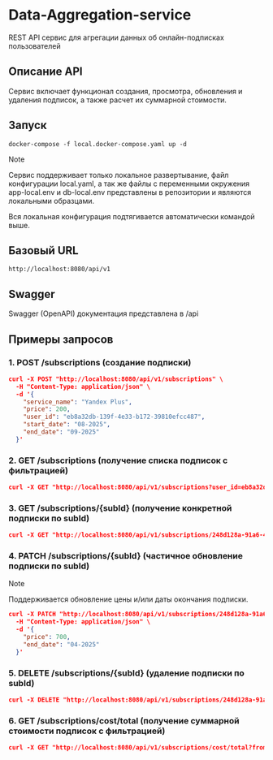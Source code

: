 # Data-Aggregation-service
REST API сервис для агрегации данных об онлайн-подписках пользователей

## Описание API
Сервис включает функционал создания, просмотра, обновления и удаления подписок, а также расчет их суммарной стоимости.

## Запуск
`docker-compose -f local.docker-compose.yaml up -d`

> [!NOTE]
> Сервис поддерживает только локальное развертывание, файл конфигурации local.yaml, а так же файлы с переменными окружения app-local.env и db-local.env представлены в репозитории и являются локальными образцами.
> 
> Вся локальная конфигурация подтягивается автоматически командой выше.

## Базовый URL
`http://localhost:8080/api/v1`

## Swagger
Swagger (OpenAPI) документация представлена в /api

## Примеры запросов
### 1. POST /subscriptions (создание подписки)
```json
curl -X POST "http://localhost:8080/api/v1/subscriptions" \
  -H "Content-Type: application/json" \
  -d '{
    "service_name": "Yandex Plus",
    "price": 200,
    "user_id": "eb8a32db-139f-4e33-b172-39810efcc487",
    "start_date": "08-2025",
    "end_date": "09-2025"
  }'
```
### 2. GET /subscriptions (получение списка подписок с фильтрацией)
```json
curl -X GET "http://localhost:8080/api/v1/subscriptions?user_id=eb8a32db-139f-4e33-b172-39810efcc487&service_name=Yandex+Plus"
```
### 3. GET /subscriptions/{subId} (получение конкретной подписки по subId)
```json
curl -X GET "http://localhost:8080/api/v1/subscriptions/248d128a-91a6-454e-b01f-c85ee5ca0471"
```
### 4. PATCH /subscriptions/{subId} (частичное обновление подписки по subId)
> [!NOTE]
> Поддерживается обновление цены и/или даты окончания подписки.
```json
curl -X PATCH "http://localhost:8080/api/v1/subscriptions/248d128a-91a6-454e-b01f-c85ee5ca0471" \
  -H "Content-Type: application/json" \
  -d '{
    "price": 700,
    "end_date": "04-2025"
  }'
```
### 5. DELETE /subscriptions/{subId} (удаление подписки по subId)
```json
curl -X DELETE "http://localhost:8080/api/v1/subscriptions/248d128a-91a6-454e-b01f-c85ee5ca0471"
```
### 6. GET /subscriptions/cost/total (получение суммарной стоимости подписок с фильтрацией)
```json
curl -X GET "http://localhost:8080/api/v1/subscriptions/cost/total?from=01-2025&to=12-2025&user_id=eb8a32db-139f-4e33-b172-39810efcc487"
```
